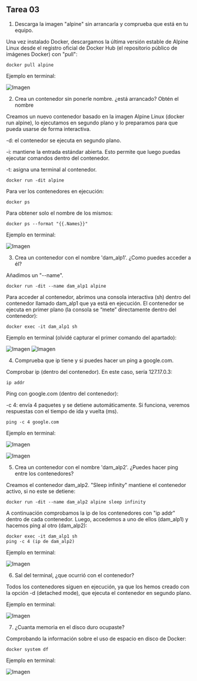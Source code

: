 ## Tarea 03

1. Descarga la imagen "alpine" sin arrancarla y comprueba que está en tu equipo.

Una vez instalado Docker, descargamos la última versión estable de Alpine Linux desde el registro oficial de Docker Hub (el repositorio público de imágenes Docker) con "pull":

````
docker pull alpine
````

Ejemplo en terminal:

![Imagen](images/1.png)

2. Crea un contenedor sin ponerle nombre. ¿está arrancado? Obtén el nombre

Creamos un nuevo contenedor basado en la imagen Alpine Linux (docker run alpine), lo ejecutamos en segundo plano y lo preparamos para que pueda usarse de forma interactiva.

-d: el contenedor se ejecuta en segundo plano.

-i: mantiene la entrada estándar abierta. Esto permite que luego puedas ejecutar comandos dentro del contenedor.

-t: asigna una terminal al contenedor.
````
docker run -dit alpine
````

Para ver los contenedores en ejecución:
````
docker ps
````

Para obtener solo el nombre de los mismos:
````
docker ps --format "{{.Names}}"
````

Ejemplo en terminal:

![Imagen](images/2.png)

3. Crea un contenedor con el nombre 'dam_alp1'. ¿Como puedes acceder a él?

Añadimos un "--name".

````
docker run -dit --name dam_alp1 alpine
````

Para acceder al contenedor, abrimos una consola interactiva (sh) dentro del contenedor llamado dam_alp1 que ya está en ejecución. El contenedor se ejecuta en primer plano (la consola se “mete” directamente dentro del contenedor):
````
docker exec -it dam_alp1 sh
````


Ejemplo en terminal (olvidé capturar el primer comando del apartado):

![Imagen](images/3.png)
![Imagen](images/5.png)

4. Comprueba que ip tiene y si puedes hacer un ping a google.com.

Comprobar ip (dentro del contenedor). En este caso, sería 127.17.0.3:

````
ip addr
````

Ping con google.com (dentro del contenedor):

-c 4: envía 4 paquetes y se detiene automáticamente. Si funciona, veremos respuestas con el tiempo de ida y vuelta (ms).

````
ping -c 4 google.com
````

Ejemplo en terminal:

![Imagen](images/4.png)

![Imagen](images/6.png)

5. Crea un contenedor con el nombre 'dam_alp2'. ¿Puedes hacer ping entre los contenedores?

Creamos el contenedor dam_alp2. "Sleep infinity" mantiene el contenedor activo, si no este se detiene:
````
docker run -dit --name dam_alp2 alpine sleep infinity
````

A continuación comprobamos la ip de los contenedores con "ip addr" dentro de cada contenedor. Luego, accedemos a uno de ellos (dam_alp1) y hacemos ping al otro (dam_alp2):
````
docker exec -it dam_alp1 sh
ping -c 4 (ip de dam_alp2)
````

Ejemplo en terminal:

![Imagen](images/8.png)

6. Sal del terminal, ¿que ocurrió con el contenedor?

Todos los contenedores siguen en ejecución, ya que los hemos creado con la opción -d (detached mode), que ejecuta el contenedor en segundo plano.

Ejemplo en terminal:

![Imagen](images/9.png)

7. ¿Cuanta memoria en el disco duro ocupaste?

Comprobando la información sobre el uso de espacio en disco de Docker:
````
docker system df
````

Ejemplo en terminal:

![Imagen](images/10.png)